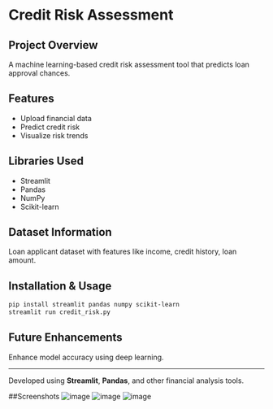 # Credit Risk Assessment

## Project Overview
A machine learning-based credit risk assessment tool that predicts loan approval chances.

## Features
- Upload financial data
- Predict credit risk
- Visualize risk trends

## Libraries Used
- Streamlit
- Pandas
- NumPy
- Scikit-learn

## Dataset Information
Loan applicant dataset with features like income, credit history, loan amount.

## Installation & Usage
```bash
pip install streamlit pandas numpy scikit-learn
streamlit run credit_risk.py
```

## Future Enhancements
Enhance model accuracy using deep learning.

---

Developed using **Streamlit**, **Pandas**, and other financial analysis tools.

##Screenshots 
![image](https://github.com/user-attachments/assets/daad8bdf-d534-4dfe-baea-fb6bd037e106)
![image](https://github.com/user-attachments/assets/b15eba23-ef84-4b3f-b880-87fd26a2dcb5)
![image](https://github.com/user-attachments/assets/753d3cd4-aefa-4aeb-99f0-e215fe0edfb3)
